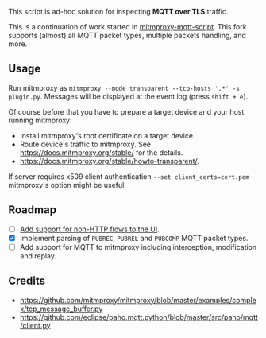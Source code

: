 This script is ad-hoc solution for inspecting **MQTT over TLS** traffic. 

This is a continuation of work started in [mitmproxy-mqtt-script](https://github.com/nikitastupin/mitmproxy-mqtt-script).
This fork supports (almost) all MQTT packet types, multiple packets handling, and more.

## Usage

Run mitmproxy as `mitmproxy --mode transparent --tcp-hosts '.*' -s plugin.py`. Messages will be displayed at the event
log (press `shift + e`).

Of course before that you have to prepare a target device and your host running mitmproxy:
* Install mitmproxy's root certificate on a target device.
* Route device's traffic to mitmproxy. See https://docs.mitmproxy.org/stable/ for the details.
* https://docs.mitmproxy.org/stable/howto-transparent/.

If server requires x509 client authentication `--set client_certs=cert.pem` mitmproxy's option might be useful.

## Roadmap

- [ ] [Add support for non-HTTP flows to the UI](https://github.com/mitmproxy/mitmproxy/issues/1020).
- [x] Implement parsing of `PUBREC`, `PUBREL` and `PUBCOMP` MQTT packet types.
- [ ] Add support for MQTT to mitmproxy including interception, modification and replay.

## Credits

* https://github.com/mitmproxy/mitmproxy/blob/master/examples/complex/tcp_message_buffer.py
* https://github.com/eclipse/paho.mqtt.python/blob/master/src/paho/mqtt/client.py
